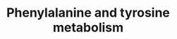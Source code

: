 ---
annotations:
- type: Pathway Ontology
  value: tyrosine metabolic pathway
- type: Pathway Ontology
  value: phenylalanine metabolic pathway
authors:
- ReactomeTeam
- DeSl
description: The hydroxylation of phenylalanine, an essential amino acid, to form
  tyrosine is a major source of the latter amino acid in the body under normal conditions
  and is also the first step in phenylalanine catabolism. To continue the catabolic
  process, tyrosine is transaminated to 3-(4-hydroxyphenyl)pyruvate which is broken
  down to fumarate and acetoacetate (Blau et al. 2001; Mitchell et al. 2001).  View
  original pathway at [http://www.reactome.org/PathwayBrowser/#DIAGRAM=8963691 Reactome].
last-edited: 2021-01-25
organisms:
- Homo sapiens
redirect_from:
- /index.php/Pathway:WP4981
- /instance/WP4981
schema-jsonld:
- '@context': https://schema.org/
  '@id': https://wikipathways.github.io/pathways/WP4981.html
  '@type': Dataset
  creator:
    '@type': Organization
    name: WikiPathways
  description: The hydroxylation of phenylalanine, an essential amino acid, to form
    tyrosine is a major source of the latter amino acid in the body under normal conditions
    and is also the first step in phenylalanine catabolism. To continue the catabolic
    process, tyrosine is transaminated to 3-(4-hydroxyphenyl)pyruvate which is broken
    down to fumarate and acetoacetate (Blau et al. 2001; Mitchell et al. 2001).  View
    original pathway at [http://www.reactome.org/PathwayBrowser/#DIAGRAM=8963691 Reactome].
  keywords:
  - 'GSH '
  - NAD+
  - L-Asp
  - FUMA
  - HGTA
  - PCBD1 tetramer
  - NADH
  - HGD hexamer
  - 'GSTZ1 '
  - ASRGL1 heterodimer
  - BH4
  - 2OG
  - PXLP-KYAT1 dimer
  - MeOH
  - 'ASRGL1(168-308) '
  - L-Tyr
  - kPPV
  - 'IL4I1 '
  - aspartame
  - 4aOH-BH4
  - qDHB
  - 'PXLP-K280-TAT '
  - 'PCBD1 '
  - H+
  - HPPYRA
  - PYR
  - 'HPD '
  - 'FAD '
  - GSTZ1 dimer
  - 3IN-PYRA
  - PAH:Fe2+ tetramer
  - TAT dimer
  - 'FAH '
  - 4FAA
  - 'QDPR '
  - 'HGD '
  - HPD:AscH-:Fe2+ dimer
  - 'PXLP-K247-KYAT1 '
  - 'AscH- '
  - H2O
  - NH3
  - ACA
  - H2O2
  - 'PAH '
  - QDPR dimer
  - 'Fe2+ '
  - O2
  - L-Glu
  - IL4I1:FAD
  - CO2
  - FAH dimer
  - L-Phe
  - 'ASRGL1(1-167) '
  - 4MAA
  - L-Ala
  license: CC0
  name: Phenylalanine and tyrosine metabolism
seo: CreativeWork
title: Phenylalanine and tyrosine metabolism
wpid: WP4981
---